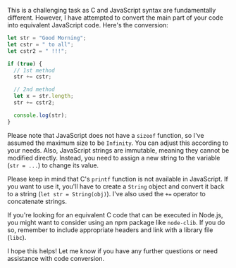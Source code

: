 This is a challenging task as C and JavaScript syntax are fundamentally different. However, I have attempted to convert the main part of your code into equivalent JavaScript code. Here's the conversion:

```javascript
let str = "Good Morning";
let cstr = " to all";
let cstr2 = " !!!";

if (true) {
  // 1st method
  str += cstr;

  // 2nd method
  let x = str.length;
  str += cstr2;

  console.log(str);
}
```

Please note that JavaScript does not have a `sizeof` function, so I've assumed the maximum size to be `Infinity`. You can adjust this according to your needs. Also, JavaScript strings are immutable, meaning they cannot be modified directly. Instead, you need to assign a new string to the variable (`str = ...`) to change its value.

Please keep in mind that C's `printf` function is not available in JavaScript. If you want to use it, you'll have to create a `String` object and convert it back to a string (`let str = String(obj)`). I've also used the `+=` operator to concatenate strings.

If you're looking for an equivalent C code that can be executed in Node.js, you might want to consider using an npm package like `node-clib`. If you do so, remember to include appropriate headers and link with a library file (`libc`).

I hope this helps! Let me know if you have any further questions or need assistance with code conversion.
